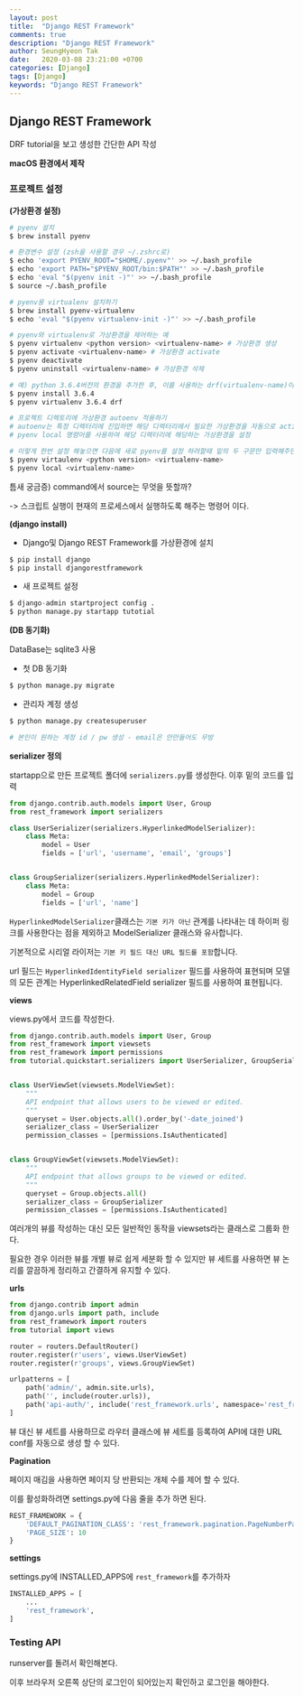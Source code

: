 ```yaml
---
layout: post
title:  "Django REST Framework"
comments: true
description: "Django REST Framework"
author: SeungHyeon Tak
date:   2020-03-08 23:21:00 +0700
categories: [Django]
tags: [Django]
keywords: "Django REST Framework"
---
```

## Django REST Framework

DRF tutorial을 보고 생성한 간단한 API 작성

**macOS 환경에서 제작**

### 프로젝트 설정

**(가상환경 설정)**

```bash
# pyenv 설치
$ brew install pyenv 

# 환경변수 설정 (zsh을 사용할 경우 ~/.zshrc로)
$ echo 'export PYENV_ROOT="$HOME/.pyenv"' >> ~/.bash_profile 
$ echo 'export PATH="$PYENV_ROOT/bin:$PATH"' >> ~/.bash_profile
$ echo 'eval "$(pyenv init -)"' >> ~/.bash_profile
$ source ~/.bash_profile

# pyenv용 virtualenv 설치하기
$ brew install pyenv-virtualenv 
$ echo 'eval "$(pyenv virtualenv-init -)"' >> ~/.bash_profile

# pyenv와 virtualenv로 가상환경을 제어하는 예
$ pyenv virtualenv <python version> <virtualenv-name> # 가상환경 생성
$ pyenv activate <virtualenv-name> # 가상환경 activate
$ pyenv deactivate
$ pyenv uninstall <virtualenv-name> # 가상환경 삭제

# 예) python 3.6.4버전의 환경을 추가한 후, 이를 사용하는 drf(virtualenv-name)이라는 이름의 가상환경을 생성할 것이라면
$ pyenv install 3.6.4
$ pyenv virtualenv 3.6.4 drf

# 프로젝트 디렉토리에 가상환경 autoenv 적용하기
# autoenv는 특정 디렉터리에 진입하면 해당 디렉터리에서 필요한 가상환경을 자동으로 activate해주는 툴이다.
# pyenv local 명령어를 사용하여 해당 디렉터리에 해당하는 가상환경을 설정 

# 이렇게 한번 설정 해놓으면 다음에 새로 pyenv를 설정 하려할때 밑의 두 구문만 입력해주면 된다.
$ pyenv virtaulenv <python version> <virtualenv-name>
$ pyenv local <virtualenv-name>
```

틈새 궁금증) command에서 source는 무엇을 뜻할까?

-> 스크립트 실행이 현재의 프로세스에서 실행하도록 해주는 명령어 이다.

**(django install)**

* Django및 Django REST Framework를 가상환경에 설치

```bash
$ pip install django
$ pip install djangorestframework
```

* 새 프로젝트 설정

```python
$ django-admin startproject config .
$ python manage.py startapp tutotial
```

**(DB 동기화)**

DataBase는 sqlite3 사용

* 첫 DB 동기화

```bash
$ python manage.py migrate
```

* 관리자 계정 생성

```bash
$ python manage.py createsuperuser

# 본인이 원하는 계정 id / pw 생성 - email은 안만들어도 무방
```

**serializer 정의**

startapp으로 만든 프로젝트 폴더에 `serializers.py`를 생성한다. 이후 밑의 코드를 입력

```python
from django.contrib.auth.models import User, Group
from rest_framework import serializers

class UserSerializer(serializers.HyperlinkedModelSerializer):
    class Meta:
        model = User
        fields = ['url', 'username', 'email', 'groups']


class GroupSerializer(serializers.HyperlinkedModelSerializer):
    class Meta:
        model = Group
        fields = ['url', 'name']
```

`HyperlinkedModelSerializer`클래스는 `기본 키가 아닌` 관계를 나타내는 데 하이퍼 링크를 사용한다는 점을 제외하고 ModelSerializer 클래스와 유사합니다.

기본적으로 시리얼 라이저는 `기본 키 필드 대신 URL 필드를 포함`합니다.

url 필드는 `HyperlinkedIdentityField serializer` 필드를 사용하여 표현되며 모델의 모든 관계는 HyperlinkedRelatedField serializer 필드를 사용하여 표현됩니다.

**views**

views.py에서 코드를 작성한다.

```python
from django.contrib.auth.models import User, Group
from rest_framework import viewsets
from rest_framework import permissions
from tutorial.quickstart.serializers import UserSerializer, GroupSerializer


class UserViewSet(viewsets.ModelViewSet):
    """
    API endpoint that allows users to be viewed or edited.
    """
    queryset = User.objects.all().order_by('-date_joined')
    serializer_class = UserSerializer
    permission_classes = [permissions.IsAuthenticated]


class GroupViewSet(viewsets.ModelViewSet):
    """
    API endpoint that allows groups to be viewed or edited.
    """
    queryset = Group.objects.all()
    serializer_class = GroupSerializer
    permission_classes = [permissions.IsAuthenticated]
```

여러개의 뷰를 작성하는 대신 모든 일반적인 동작을 viewsets라는 클래스로 그룹화 한다.

필요한 경우 이러한 뷰를 개별 뷰로 쉽게 세분화 할 수 있지만 뷰 세트를 사용하면 뷰 논리를 깔끔하게 정리하고 간결하게 유지할 수 있다.

**urls**

```python
from django.contrib import admin
from django.urls import path, include
from rest_framework import routers
from tutorial import views

router = routers.DefaultRouter()
router.register(r'users', views.UserViewSet)
router.register(r'groups', views.GroupViewSet)

urlpatterns = [
    path('admin/', admin.site.urls),
    path('', include(router.urls)),
    path('api-auth/', include('rest_framework.urls', namespace='rest_framework')),
]
```

뷰 대신 뷰 세트를 사용하므로 라우터 클래스에 뷰 세트를 등록하여 API에 대한 URL conf를 자동으로 생성 할 수 있다.

**Pagination**

페이지 매김을 사용하면 페이지 당 반환되는 개체 수를 제어 할 수 있다.

이를 활성화하려면 settings.py에 다음 줄을 추가 하면 된다.

```python
REST_FRAMEWORK = {
    'DEFAULT_PAGINATION_CLASS': 'rest_framework.pagination.PageNumberPagination',
    'PAGE_SIZE': 10
}
```

**settings**

settings.py에 INSTALLED_APPS에 `rest_framework`를 추가하자

```python
INSTALLED_APPS = [
	...
	'rest_framework',
]
```

### Testing API

runserver를 돌려서 확인해본다.

이후 브라우저 오른쪽 상단의 로그인이 되어있는지 확인하고 로그인을 해야한다.